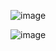 ![image](https://github.com/user-attachments/assets/7595805e-bcdc-4665-915f-51852ce281ee)

![image](https://github.com/user-attachments/assets/33a4d2da-1982-498c-b847-075539bb3184)
